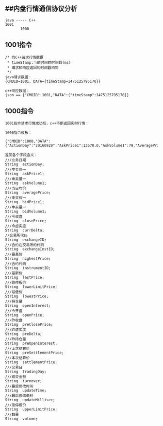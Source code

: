 ##内盘行情通信协议分析
---
	java ----- C++
	1001
	       1000
	 

## 1001指令
	
	/* 向C++请求行情数据
	 * timeStamp:当前时间的时间戳(ms)
	 * 请求和响应返回的时间戳相同
	 */
  	java请求数据：
  	{CMDID=1001, DATA={timeStamp=1475125795170}}
  	
  	c++响应数据：
	json == {"CMDID":1001,"DATA":{"timeStamp":1475125795170}}  
	
	
## 1000指令
	1001指令请求行情成功后，c++不断返回实时行情：
	
	1000指令模板：
	
	{"CMDID":1000,"DATA":{"ActionDay":"20160929","AskPrice1":13670.0,"AskVolume1":79,"AveragePrice":135704.2230266443,"BidPrice1":13665.0,"BidVolume1":55,"ClosePrice":1.797693134862316e+308,"CurrDelta":1.797693134862316e+308,"ExchangeID":"","ExchangeInstID":"","HighestPrice":13800.0,"InstrumentID":"ru1701","LastPrice":13665.0,"LowerLimitPrice":12600.0,"LowestPrice":13345.0,"OpenInterest":300044.0,"OpenPrice":13440.0,"PreClosePrice":13460.0,"PreDelta":1.797693134862316e+308,"PreOpenInterest":299738.0,"PreSettlementPrice":13405.0,"SettlementPrice":1.797693134862316e+308,"TradingDay":"20160929","Turnover":71752793700.0,"UpdateMillisec":0,"UpdateTime":"13:39:30","UpperLimitPrice":14205.0,"Volume":528744}}
	
	返回各个字段含义：
	///业务日期
	String	actionDay;
	///申卖价一
	String	askPrice1;
	///申卖量一
	String	askVolume1;
	///当日均价
	String	averagePrice;
	///申买价一
	String	bidPrice1;
	///申买量一
	String	bidVolume1;
	///今收盘
	String	closePrice;
	///今虚实度
	String	currDelta;	
	//交易所代码
	String	exchangeID;
	///合约在交易所的代码
 	String	exchangeInstID;
 	///最高价
	String	highestPrice;
	///合约代码
	String	instrumentID;
	///最新价
	String	lastPrice;
	///跌停板价
	String	lowerLimitPrice;
	///最低价
	String	lowestPrice;
	///持仓量
	String	openInterest;
	///今开盘
	String	openPrice;
	///昨收盘
	String	preClosePrice;
	///昨虚实度
	String	preDelta;
	///昨持仓量
	String	preOpenInterest;
	///上次结算价
	String	preSettlementPrice;
	///本次结算价
	String	settlementPrice;
	///交易日
	String	tradingDay;
	///成交金额
	String	turnover;
	///最后修改时间
	String	updateTime;
	///最后修改毫秒
	String	updateMillisec;
	///涨停板价
	String	upperLimitPrice;
	///数量
	String	volume;
	

